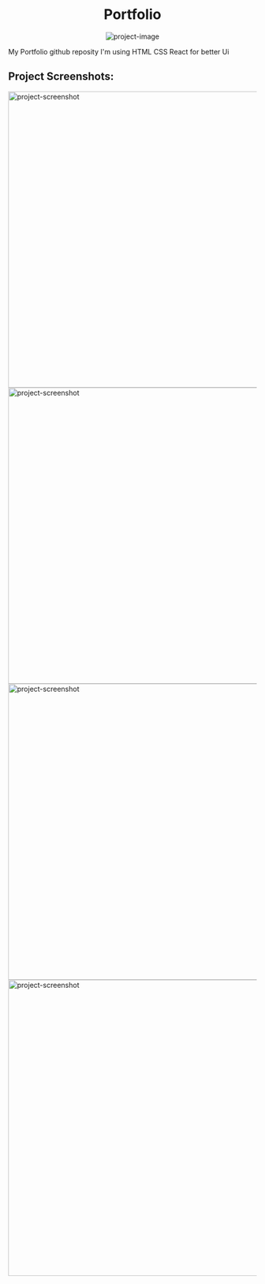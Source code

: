 <h1 align="center" id="title">Portfolio</h1>

<p align="center"><img src="https://socialify.git.ci/Code-With-Hashim/Code-With-Hashim.github.io/image?language=1&amp;name=1&amp;owner=1&amp;stargazers=1&amp;theme=Light" alt="project-image"></p>

<p id="description">My Portfolio github reposity I'm using HTML CSS React for better Ui</p>

<h2>Project Screenshots:</h2>

<img src="https://i.ibb.co/B6pv3wz/Home-Page.png" alt="project-screenshot" width="600" height="600/">

<img src="https://i.ibb.co/Bw2DmLR/Project-Section.png" alt="project-screenshot" width="600" height="600/">

<img src="https://i.ibb.co/pb9zQ1v/Technical-Skills.png" alt="project-screenshot" width="600" height="600/">

<img src="https://i.ibb.co/YNNF4gX/Contact-Section.png" alt="project-screenshot" width="600" height="600/">
